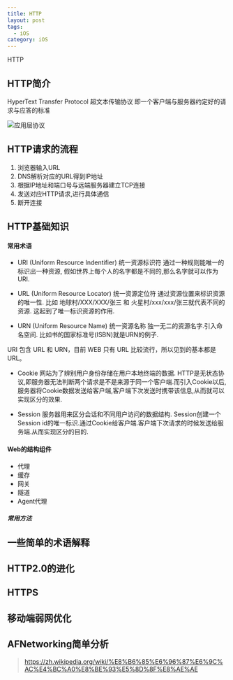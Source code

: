 ```yaml
---
title: HTTP
layout: post
tags:
  - iOS
category: iOS
---
```

HTTP

## HTTP简介
HyperText Transfer Protocol 超文本传输协议
即一个客户端与服务器约定好的请求与应答的标准

![应用层协议](https://pic4.zhimg.com/80/3b2f53e7eee0f31b7eeedbeccf3e961a_hd.jpg "应用层协议")

## HTTP请求的流程

1. 浏览器输入URL
2. DNS解析对应的URL得到IP地址
3. 根据IP地址和端口号与远端服务器建立TCP连接
4. 发送对应HTTP请求,进行具体通信
5. 断开连接

## HTTP基础知识

#### 常用术语

* URI (Uniform Resource Indentifier) 统一资源标识符
通过一种规则能唯一的标识出一种资源, 假如世界上每个人的名字都是不同的,那么名字就可以作为URI.

* URL (Uniform Resource Locator) 统一资源定位符
通过资源位置来标识资源的唯一性.
比如 地球村/XXX/XXX/张三  和 火星村/xxx/xxx/张三就代表不同的资源.
这起到了唯一标识资源的作用.


* URN (Uniform Resource Name) 统一资源名称
独一无二的资源名字.引入命名空间.
比如书的国家标准号(ISBN)就是URN的例子.

URI 包含 URL 和 URN，目前 WEB 只有 URL 比较流行，所以见到的基本都是 URL。

* Cookie 网站为了辨别用户身份存储在用户本地终端的数据.
HTTP是无状态协议,即服务器无法判断两个请求是不是来源于同一个客户端.而引入Cookie以后,服务器将Cookie数据发送给客户端,客户端下次发送时携带该信息,从而就可以实现区分的效果.

* Session 服务器用来区分会话和不同用户访问的数据结构. 
Session创建一个Session id的唯一标识.通过Cookie给客户端.客户端下次请求的时候发送给服务端.从而实现区分的目的.

#### Web的结构组件
* 代理
* 缓存
* 网关
* 隧道
* Agent代理

##### 常用方法


## 一些简单的术语解释

## HTTP2.0的进化

## HTTPS

## 移动端弱网优化

## AFNetworking简单分析


> https://zh.wikipedia.org/wiki/%E8%B6%85%E6%96%87%E6%9C%AC%E4%BC%A0%E8%BE%93%E5%8D%8F%E8%AE%AE